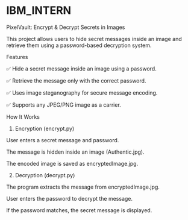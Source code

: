 # IBM_INTERN

 PixelVault: Encrypt & Decrypt Secrets in Images

This project allows users to hide secret messages inside an image and retrieve them using a password-based decryption system.

Features

✅ Hide a secret message inside an image using a password.

✅ Retrieve the message only with the correct password.

✅ Uses image steganography for secure message encoding.

✅ Supports any JPEG/PNG image as a carrier.

How It Works


1. Encryption (encrypt.py)

User enters a secret message and password.

The message is hidden inside an image (Authentic.jpg).

The encoded image is saved as encryptedImage.jpg.



2. Decryption (decrypt.py)

The program extracts the message from encryptedImage.jpg.

User enters the password to decrypt the message.

If the password matches, the secret message is displayed.




